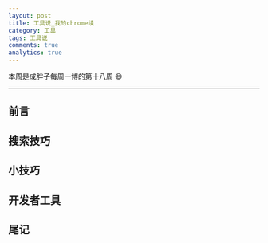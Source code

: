```yaml
---
layout: post
title: 工具说_我的chrome续
category: 工具
tags: 工具说
comments: true
analytics: true
---
```


本周是成胖子每周一博的第十八周 :smile:

---

<!--more-->

## 前言

## 搜索技巧

## 小技巧

## 开发者工具

## 尾记
